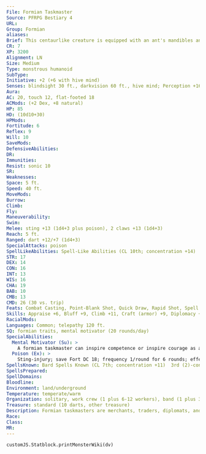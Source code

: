 ```yaml
---
File: Formian Taskmaster
Source: PFRPG Bestiary 4
URL: 
Group: Formian
aliases: 
Brief: This centaurlike creature is equipped with an ant's mandibles and antennae.
CR: 7
XP: 3200
Alignment: LN
Size: Medium
Type: monstrous humanoid
SubType: 
Initiative: +2 (+6 with hive mind)
Senses: blindsight 30 ft., darkvision 60 ft., hive mind; Perception +16 (+20 with hive mind)
Aura: 
AC: 20, touch 12, flat-footed 18
ACMods: (+2 Dex, +8 natural)
HP: 85
HD: (10d10+30)
HPMods: 
Fortitude: 6
Reflex: 9
Will: 10
SaveMods: 
DefensiveAbilities: 
DR: 
Immunities: 
Resist: sonic 10
SR: 
Weaknesses: 
Space: 5 ft.
Speed: 40 ft.
MoveMods: 
Burrow: 
Climb: 
Fly: 
Maneuverability: 
Swim: 
Melee: sting +13 (1d4+3 plus poison), 2 claws +13 (1d4+3)
Reach: 5 ft.
Ranged: dart +12/+7 (1d4+3)
SpecialAttacks: poison
SpellLikeAbilities: Spell-Like Abilities (CL 10th; concentration +14)  3/day-detect thoughts (DC 16), sending (to the hive queen only)
STR: 17
DEX: 14
CON: 16
INT: 13
WIS: 16
CHA: 19
BAB: 10
CMB: 13
CMD: 26 (30 vs. trip)
Feats: Combat Casting, Point-Blank Shot, Quick Draw, Rapid Shot, Spell Focus (enchantment)
Skills: Appraise +6, Bluff +9, Climb +11, Craft (armor) +9, Diplomacy +14, Perception +16 (+20 with hive mind), Sense Motive +8, Spellcraft +6
RacialMods: 
Languages: Common; telepathy 120 ft.
SQ: formian traits, mental motivator (20 rounds/day)
SpecialAbilities:
  Mental Motivator (Su): >
    A formian taskmaster can inspire competence or inspire courage as a 7th-level bard (typically 20 rounds/day). The taskmaster's performance is purely mental and only affects formians from its own hive within telepathic range.
  Poison (Ex): >
    Sting-injury; save Fort DC 18; frequency 1/round for 6 rounds; effect 1d4 Dexterity; cure 2 consecutive saves.  Spells A formian taskmaster casts spells as a 7th-level bard. It favors enchantment and illusion spells.
SpellsKnown: Bard Spells Known (CL 7th; concentration +11)  3rd (2)-confusion (DC 18), good hope 2nd (4)-heroism, invisibility, sound burst (DC 16), suggestion (DC 17)  1st (5)-charm person (DC 16), comprehend languages, cure light wounds, hideous laughter (DC 16), silent image (DC 15)  0 (at will)-dancing lights, daze (DC 15), detect magic, mending, message, prestidigitation
SpellsPrepared: 
SpellDomains: 
Bloodline: 
Environment: land/underground
Temperature: temperate/warm
Organization: solitary, work crew (1 plus 6-12 workers), band (1 plus 3-15 workers and 5-8 warriors), embassy (2-6)
Treasure: standard (10 darts, other treasure)
Description: Formian taskmasters are merchants, traders, diplomats, and spies, and particularly talented taskmasters may even advise the queen. Taskmasters can often be found outside the hive engaging in commerce or routine diplomatic missions. While traveling, a taskmaster is usually accompanied by 3-5 workers and at least 5 warriors. When dealing with other creatures, formians recognize that their telepathy can be off-putting and use normal speech, although their mandibles are not well suited for the task and their voices are often hoarse and diff icult to understand. Like myrmarchs, taskmasters are highly competitive and take great pride in their successes. Notable accomplishments are carved into their carapaces and highlighted with the use of bright inks, precious metals, or gems. Formian society is largely free of the crime that is common in other humanoid societies, but formians do have occasional duels within a caste. Two taskmasters might have a duel over promotions, a trade route, or an insult. These duels are rarely lethal for fear of weakening the hive, and taskmasters who are too aggressive attract the wrong kind of attention from the myrmarchs. Dueling victories are often recorded on taskmasters' carapaces alongside their other major accomplishments.
Race: 
Class: 
MR: 
---
```

```dataviewjs
customJS.Statblock.printMonsterWiki(dv)
```
